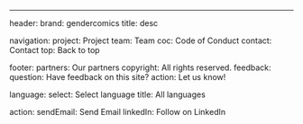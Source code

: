---
header:
  brand: gendercomics
  title: desc

navigation:
  project: Project
  team: Team
  coc: Code of Conduct
  contact: Contact
  top: Back to top

footer:
  partners: Our partners
  copyright: All rights reserved.
  feedback:
    question: Have feedback on this site?
    action: Let us know!

language:
  select: Select language
  title: All languages

action:
  sendEmail: Send Email
  linkedIn: Follow on LinkedIn
